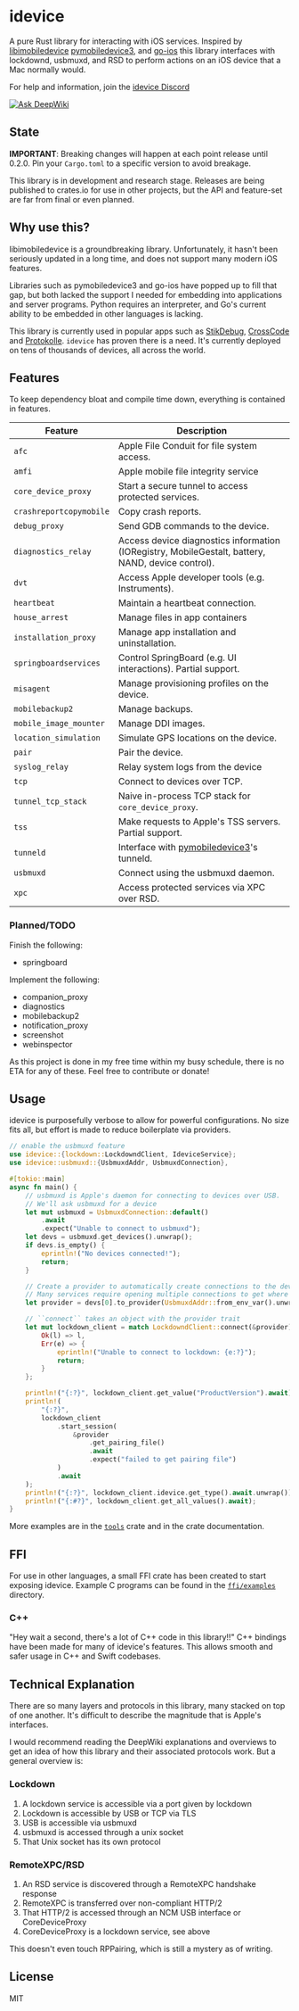 # idevice

A pure Rust library for interacting with iOS services.
Inspired by [libimobiledevice](https://github.com/libimobiledevice/libimobiledevice)
[pymobiledevice3](https://github.com/doronz88/pymobiledevice3),
and [go-ios](https://github.com/danielpaulus/go-ios)
this library interfaces with lockdownd, usbmuxd, and RSD to perform actions
on an iOS device that a Mac normally would.

For help and information, join the [idevice Discord](https://discord.gg/qtgv6QtYbV)

[![Ask DeepWiki](https://deepwiki.com/badge.svg)](https://deepwiki.com/jkcoxson/idevice)

## State

**IMPORTANT**: Breaking changes will happen at each point release until 0.2.0.
Pin your `Cargo.toml` to a specific version to avoid breakage.

This library is in development and research stage.
Releases are being published to crates.io for use in other projects,
but the API and feature-set are far from final or even planned.

## Why use this?

libimobiledevice is a groundbreaking library. Unfortunately, it hasn't
been seriously updated in a long time, and does not support many modern
iOS features.

Libraries such as pymobiledevice3 and go-ios have popped up to fill that
gap, but both lacked the support I needed for embedding into applications
and server programs. Python requires an interpreter, and Go's current
ability to be embedded in other languages is lacking.

This library is currently used in popular apps such as
[StikDebug](https://github.com/StephenDev0/StikDebug),
[CrossCode](https://github.com/nab138/CrossCode)
and
[Protokolle](https://github.com/khcrysalis/Protokolle).
``idevice`` has proven there is a need. It's currently deployed on tens of
thousands of devices, all across the world.

## Features

To keep dependency bloat and compile time down, everything is contained in features.

| Feature                | Description |
|------------------------|-----------------------------------------------------------------------------|
| `afc`                  | Apple File Conduit for file system access.|
| `amfi`                 | Apple mobile file integrity service |
| `core_device_proxy`    | Start a secure tunnel to access protected services. |
| `crashreportcopymobile`| Copy crash reports.|
| `debug_proxy`          | Send GDB commands to the device.|
| `diagnostics_relay`    | Access device diagnostics information (IORegistry, MobileGestalt, battery, NAND, device control).|
| `dvt`                  | Access Apple developer tools (e.g. Instruments).|
| `heartbeat`            | Maintain a heartbeat connection.|
| `house_arrest` | Manage files in app containers |
| `installation_proxy`   | Manage app installation and uninstallation.|
| `springboardservices`  | Control SpringBoard (e.g. UI interactions). Partial support.|
| `misagent`             | Manage provisioning profiles on the device.|
| `mobilebackup2`        | Manage backups.|
| `mobile_image_mounter` | Manage DDI images.|
| `location_simulation`  | Simulate GPS locations on the device.|
| `pair`                 | Pair the device.|
| `syslog_relay` | Relay system logs from the device |
| `tcp`                  | Connect to devices over TCP.|
| `tunnel_tcp_stack`     | Naive in-process TCP stack for `core_device_proxy`.|
| `tss`                  | Make requests to Apple's TSS servers. Partial support.|
| `tunneld`              | Interface with [pymobiledevice3](https://github.com/doronz88/pymobiledevice3)'s tunneld. |
| `usbmuxd`              | Connect using the usbmuxd daemon.|
| `xpc`                  | Access protected services via XPC over RSD. |

### Planned/TODO

Finish the following:

- springboard

Implement the following:

- companion_proxy
- diagnostics
- mobilebackup2
- notification_proxy
- screenshot
- webinspector

As this project is done in my free time within my busy schedule, there
is no ETA for any of these. Feel free to contribute or donate!

## Usage

idevice is purposefully verbose to allow for powerful configurations.
No size fits all, but effort is made to reduce boilerplate via providers.

```rust
// enable the usbmuxd feature
use idevice::{lockdown::LockdowndClient, IdeviceService};
use idevice::usbmuxd::{UsbmuxdAddr, UsbmuxdConnection},

#[tokio::main]
async fn main() {
    // usbmuxd is Apple's daemon for connecting to devices over USB.
    // We'll ask usbmuxd for a device
    let mut usbmuxd = UsbmuxdConnection::default()
        .await
        .expect("Unable to connect to usbmuxd");
    let devs = usbmuxd.get_devices().unwrap();
    if devs.is_empty() {
        eprintln!("No devices connected!");
        return;
    }

    // Create a provider to automatically create connections to the device.
    // Many services require opening multiple connections to get where you want.
    let provider = devs[0].to_provider(UsbmuxdAddr::from_env_var().unwrap(), 0, "example-program")

    // ``connect`` takes an object with the provider trait
    let mut lockdown_client = match LockdowndClient::connect(&provider).await {
        Ok(l) => l,
        Err(e) => {
            eprintln!("Unable to connect to lockdown: {e:?}");
            return;
        }
    };

    println!("{:?}", lockdown_client.get_value("ProductVersion").await);
    println!(
        "{:?}",
        lockdown_client
            .start_session(
                &provider
                    .get_pairing_file()
                    .await
                    .expect("failed to get pairing file")
            )
            .await
    );
    println!("{:?}", lockdown_client.idevice.get_type().await.unwrap());
    println!("{:#?}", lockdown_client.get_all_values().await);
}
```

More examples are in the [`tools`](tools/) crate and in the crate documentation.

## FFI

For use in other languages, a small FFI crate has been created to start exposing
idevice. Example C programs can be found in the [`ffi/examples`](ffi/examples/) directory.

### C++

"Hey wait a second, there's a lot of C++ code in this library!!"
C++ bindings have been made for many of idevice's features. This allows smooth
and safer usage in C++ and Swift codebases.

## Technical Explanation

There are so many layers and protocols in this library, many stacked on top of
one another. It's difficult to describe the magnitude that is Apple's interfaces.

I would recommend reading the DeepWiki explanations and overviews to get an idea
of how this library and their associated protocols work. But a general overview is:

### Lockdown

1. A lockdown service is accessible via a port given by lockdown
1. Lockdown is accessible by USB or TCP via TLS
1. USB is accessible via usbmuxd
1. usbmuxd is accessed through a unix socket
1. That Unix socket has its own protocol

### RemoteXPC/RSD

1. An RSD service is discovered through a RemoteXPC handshake response
1. RemoteXPC is transferred over non-compliant HTTP/2
1. That HTTP/2 is accessed through an NCM USB interface or CoreDeviceProxy
1. CoreDeviceProxy is a lockdown service, see above

This doesn't even touch RPPairing, which is still a mystery as of writing.

## License

MIT
